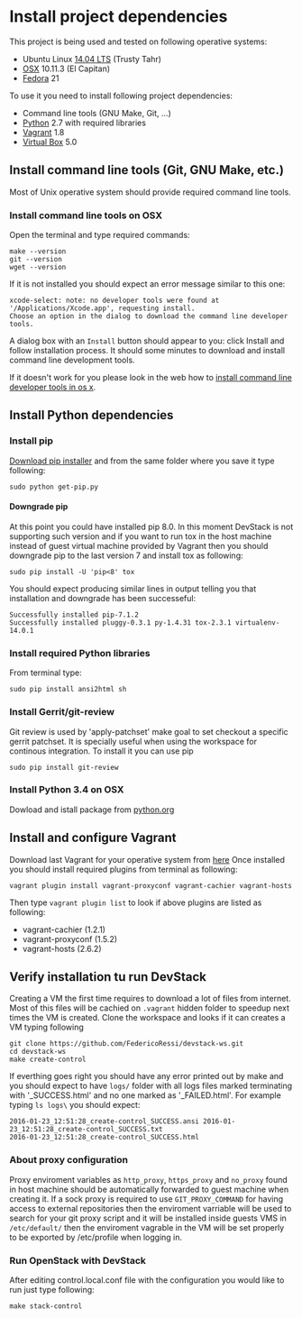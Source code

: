 # Install project dependencies

This project is being used and tested on following operative systems:
  * Ubuntu Linux [14.04 LTS](http://releases.ubuntu.com/14.04/) (Trusty Tahr)
  * [OSX](http://www.apple.com/osx/) 10.11.3 (El Capitan)
  * [Fedora](https://getfedora.org) 21
  
To use it you need to install following project dependencies:
 * Command line tools (GNU Make, Git, ...)
 * [Python](https://www.python.org) 2.7 with required libraries
 * [Vagrant](https://www.vagrantup.com/downloads.html) 1.8
 * [Virtual Box](https://www.virtualbox.org) 5.0

## Install command line tools (Git, GNU Make, etc.)

Most of Unix operative system should provide required command line tools.

### Install command line tools on OSX

Open the terminal and type required commands:
```
make --version
git --version
wget --version
```

If it is not installed you should expect an error message similar to this one:
```
xcode-select: note: no developer tools were found at '/Applications/Xcode.app', requesting install.
Choose an option in the dialog to download the command line developer tools.
```
A dialog box with an `Install` button should appear to you: click Install and follow installation process.
It should some minutes to download and install command line development tools.

If it doesn't work for you please look in the web how to [install command line developer tools in os x](http://www.cnet.com/uk/how-to/install-command-line-developer-tools-in-os-x/).


## Install Python dependencies

### Install pip
[Download pip installer](https://bootstrap.pypa.io/get-pip.py) and from the same folder where you save it type following:
```
sudo python get-pip.py
```
#### Downgrade pip
At this point you could have installed pip 8.0. In this moment DevStack is not supporting such version and if you want to run tox in the host machine instead of guest virtual machine provided by Vagrant then you should downgrade pip to the last version 7 and install tox as following:
```
sudo pip install -U 'pip<8' tox
```
You should expect producing similar lines in output telling you that installation and downgrade has been successeful:
```
Successfully installed pip-7.1.2
Successfully installed pluggy-0.3.1 py-1.4.31 tox-2.3.1 virtualenv-14.0.1
```
### Install required Python libraries
From terminal type:
```
sudo pip install ansi2html sh
```

### Install Gerrit/git-review
Git review is used by 'apply-patchset' make goal to set checkout a specific gerrit patchset.
It is specially useful when using the workspace for continous integration.
To install it you can use pip
```
sudo pip install git-review
```

### Install Python 3.4 on OSX
Dowload and istall package from [python.org](https://www.python.org/downloads/release/python-344/)

## Install and configure Vagrant

Download last Vagrant for your operative system from [here](https://www.vagrantup.com/downloads.html)
Once installed you should install required plugins from terminal as following:
```
vagrant plugin install vagrant-proxyconf vagrant-cachier vagrant-hosts
```
Then type `vagrant plugin list` to look if above plugins are listed as following:
* vagrant-cachier (1.2.1)
* vagrant-proxyconf (1.5.2)
* vagrant-hosts (2.6.2)

## Verify installation tu run DevStack

Creating a VM the first time requires to download a lot of files from internet. Most of this files will be cachied on `.vagrant` hidden folder to speedup next times the VM is created.
Clone the workspace and looks if it can creates a VM typing following
```
git clone https://github.com/FedericoRessi/devstack-ws.git
cd devstack-ws
make create-control
```

If everthing goes right you should have any error printed out by make and you should expect to have `logs/` folder with all logs files marked terminating with '_SUCCESS.html' and no one marked as '_FAILED.html'. For example typing `ls logs\` you should expect:
```
2016-01-23_12:51:28_create-control_SUCCESS.ansi	2016-01-23_12:51:28_create-control_SUCCESS.txt
2016-01-23_12:51:28_create-control_SUCCESS.html
```

### About proxy configuration
Proxy enviroment variables as `http_proxy`, `https_proxy` and `no_proxy` found in host machine should be automatically forwarded to guest machine when creating it. If a sock proxy is required to use `GIT_PROXY_COMMAND` for having access to external repositories then the enviroment varriable will be used to search for your git proxy script and it will be installed inside guests VMS in `/etc/default/` then the enviroment vagrable in the VM will be set properly to be exported by /etc/profile when logging in.

### Run OpenStack with DevStack
After editing control.local.conf file with the configuration you would like to run just type following:
```
make stack-control
```
